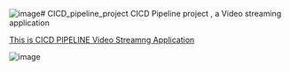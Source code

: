 ![image](https://github.com/Ashish89Rangari/CICD_pipeline_project/assets/150202892/d949aa3d-9fd8-4be1-879f-e76450bce471)# CICD_pipeline_project
CICD Pipeline project , a Video streaming application </br>

<a href="http://ad385ae4700dc4bcd9482d58c8209358-2006272593.ap-south-1.elb.amazonaws.com/"> This is CICD PIPELINE Video Streamng Application</a>

![image](https://github.com/Ashish89Rangari/CICD_pipeline_project/assets/150202892/b0025e2e-7503-4441-ae07-0bce2f828320)



